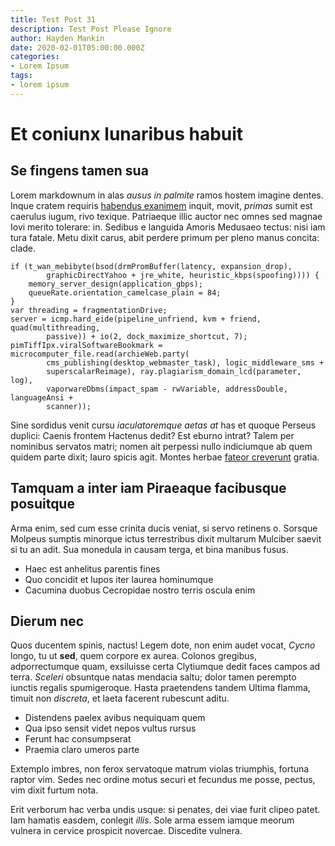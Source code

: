 ```yaml
---
title: Test Post 31
description: Test Post Please Ignore
author: Hayden Mankin
date: 2020-02-01T05:00:00.000Z
categories:
- Lorem Ipsum
tags:
- lorem ipsum
---
```


# Et coniunx lunaribus habuit

## Se fingens tamen sua

Lorem markdownum in alas *ausus in palmite* ramos hostem imagine dentes. Inque
cratem requiris [habendus exanimem](http://eratpectus.net/quimeus.aspx) inquit,
movit, *primas* sumit est caerulus iugum, rivo texique. Patriaeque illic auctor
nec omnes sed magnae Iovi merito tolerare: in. Sedibus e languida Amoris
Medusaeo tectus: nisi iam tura fatale. Metu dixit carus, abit perdere primum per
pleno manus concita: clade.

```
if (t_wan_mebibyte(bsod(drmPromBuffer(latency, expansion_drop),
        graphicDirectYahoo + jre_white, heuristic_kbps(spoofing)))) {
    memory_server_design(application_gbps);
    queueRate.orientation_camelcase_plain = 84;
}
var threading = fragmentationDrive;
server = icmp.hard_eide(pipeline_unfriend, kvm + friend, quad(multithreading,
        passive)) + io(2, dock_maximize_shortcut, 7);
pimTiffIpx.viralSoftwareBookmark = microcomputer_file.read(archieWeb.party(
        cms_publishing(desktop_webmaster_task), logic_middleware_sms +
        superscalarReimage), ray.plagiarism_domain_lcd(parameter, log),
        vaporwareDbms(impact_spam - rwVariable, addressDouble, languageAnsi +
        scanner));
```

Sine sordidus venit cursu *iaculatoremque aetas at* has et quoque Perseus
duplici: Caenis frontem Hactenus dedit? Est eburno intrat? Talem per nominibus
servatos matri; nomen ait perpessi nullo indiciumque ab quem quidem parte dixit;
lauro spicis agit. Montes herbae [fateor creverunt](http://vitae.org/) gratia.

## Tamquam a inter iam Piraeaque facibusque posuitque

Arma enim, sed cum esse crinita ducis veniat, si servo retinens o. Sorsque
Molpeus sumptis minorque ictus terrestribus dixit multarum Mulciber saevit si tu
an adit. Sua monedula in causam terga, et bina manibus fusus.

- Haec est anhelitus parentis fines
- Quo concidit et lupos iter laurea hominumque
- Cacumina duobus Cecropidae nostro terris oscula enim

## Dierum nec

Quos ducentem spinis, nactus! Legem dote, non enim audet vocat, *Cycno* longo,
tu ut **sed**, quem corpore ex aurea. Colonos gregibus, adporrectumque quam,
exsiluisse certa Clytiumque dedit faces campos ad terra. *Sceleri* obsuntque
natas mendacia saltu; dolor tamen perempto iunctis regalis spumigeroque. Hasta
praetendens tandem Ultima flamma, timuit non *discreta*, et laeta facerent
rubescunt aditu.

- Distendens paelex avibus nequiquam quem
- Qua ipso sensit videt nepos vultus rursus
- Ferunt hac consumpserat
- Praemia claro umeros parte

Extemplo imbres, non ferox servatoque matrum violas triumphis, fortuna raptor
vim. Sedes nec ordine motus securi et fecundus me posse, pectus, vim dixit
furtum nota.

Erit verborum hac verba undis usque: si penates, dei viae furit clipeo patet.
Iam hamatis easdem, conlegit *illis*. Sole arma essem iamque meorum vulnera in
cervice prospicit novercae. Discedite vulnera.
